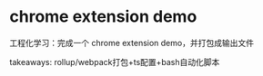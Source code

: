 # chrome extension demo

工程化学习：完成一个 chrome extension demo，并打包成输出文件

takeaways: rollup/webpack打包+ts配置+bash自动化脚本
